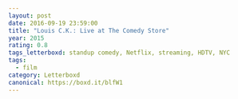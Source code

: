 ```yaml
---
layout: post 
date: 2016-09-19 23:59:00
title: "Louis C.K.: Live at The Comedy Store"
year: 2015
rating: 0.8
tags_letterboxd: standup comedy, Netflix, streaming, HDTV, NYC
tags:
  - film
category: Letterboxd
canonical: https://boxd.it/blfW1
---
```

